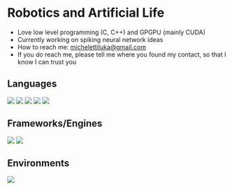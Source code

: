 # Robotics and Artificial Life
- Love low level programming (C, C++) and GPGPU (mainly CUDA)
- Currently working on spiking neural network ideas
- How to reach me: michelettiluka@gmail.com
- If you do reach me, please tell me where you found my contact, so that I know I can trust you
<!--<a href="http://mathorgadaorc.ddns.net">
  Site
</a>-->

## Languages
<a><img src="https://img.shields.io/badge/C-00599C?style=for-the-badge&logo=c&logoColor=white"></a>
<a><img src="https://img.shields.io/badge/C%2B%2B-00599C?style=for-the-badge&logo=c%2B%2B&logoColor=white"></a>
<a><img src="https://img.shields.io/badge/Java-ED8B00?style=for-the-badge&logo=java&logoColor=white"></a>
<a><img src="https://img.shields.io/badge/Dart-0175C2?style=for-the-badge&logo=dart&logoColor=white"></a>
<a><img src="https://img.shields.io/badge/Python-3776AB?style=for-the-badge&logo=python&logoColor=white"></a>

## Frameworks/Engines
<a><img src="https://img.shields.io/badge/Flutter-02569B?style=for-the-badge&logo=flutter&logoColor=white"></a>
<a><img src="https://img.shields.io/badge/Unity-100000?style=for-the-badge&logo=unity&logoColor=white"></a>

## Environments
<a><img src="https://img.shields.io/badge/Google_Cloud-4285F4?style=for-the-badge&logo=google-cloud&logoColor=white"></a>

<!--
**Mathorga/Mathorga** is a ✨ _special_ ✨ repository because its `README.md` (this file) appears on your GitHub profile.

Here are some ideas to get you started:

- 🔭 I’m currently working on ...
- 🌱 I’m currently learning ...
- 👯 I’m looking to collaborate on ...
- 🤔 I’m looking for help with ...
- 💬 Ask me about ...
- 📫 How to reach me: ...
- 😄 Pronouns: ...
- ⚡ Fun fact: ...
-->
